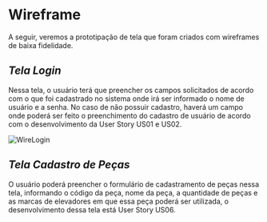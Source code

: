 # Wireframe

A seguir, veremos a prototipação de tela que foram criados com wireframes de baixa fidelidade.

##
## _Tela Login_

Nessa tela, o usuário terá que preencher os campos solicitados de acordo com o que foi cadastrado no sistema onde irá ser informado o nome de usuário e a senha. No caso de não possuir cadastro, haverá um campo onde poderá ser feito o preenchimento do cadastro de usuário de acordo com o desenvolvimento da User Story US01 e US02.

![WireLogin](https://user-images.githubusercontent.com/11911334/58726844-2b4a7880-83b9-11e9-8f62-c215d1ed9d6c.png)


##
## _Tela Cadastro de Peças_

O usuário poderá preencher o formulário de cadastramento de peças nessa tela, informando o código da peça, nome da peça, a quantidade de peças e as marcas de elevadores em que essa peça poderá ser utilizada, o desenvolvimento dessa tela está User Story US06. 


